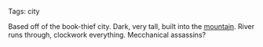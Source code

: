 Tags: city

Based off of the book-thief city. Dark, very tall, built into the [mountain](Mountains). River runs through, clockwork everything. Mecchanical assassins?